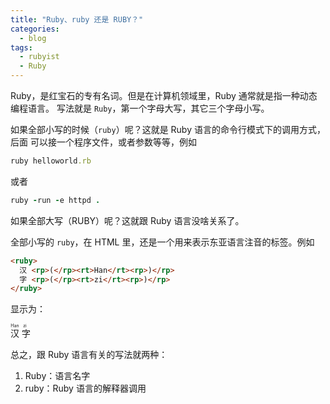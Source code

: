 ```yaml
---
title: "Ruby、ruby 还是 RUBY？"
categories:
  - blog
tags:
  - rubyist
  - Ruby
---
```


Ruby，是红宝石的专有名词。但是在计算机领域里，Ruby 通常就是指一种动态编程语言。
写法就是 `Ruby`，第一个字母大写，其它三个字母小写。

如果全部小写的时候（`ruby`）呢？这就是 Ruby 语言的命令行模式下的调用方式，后面
可以接一个程序文件，或者参数等等，例如

```ruby
ruby helloworld.rb
```

或者

```ruby
ruby -run -e httpd .
```

如果全部大写（RUBY）呢？这就跟 Ruby 语言没啥关系了。

全部小写的 `ruby`，在 HTML 里，还是一个用来表示东亚语言注音的标签。例如

```html
<ruby>
  汉 <rp>(</rp><rt>Han</rt><rp>)</rp>
  字 <rp>(</rp><rt>zi</rt><rp>)</rp>
</ruby>
```

显示为：

<ruby>
  汉 <rp>(</rp><rt>Han</rt><rp>)</rp>
  字 <rp>(</rp><rt>zi</rt><rp>)</rp>
</ruby>

总之，跟 Ruby 语言有关的写法就两种：

1. Ruby：语言名字
2. ruby：Ruby 语言的解释器调用
